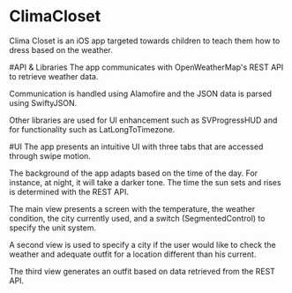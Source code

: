 # ClimaCloset

Clima Closet is an iOS app targeted towards children to teach them how to dress based on the weather. 


#API & Libraries
The app communicates with OpenWeatherMap's REST API to retrieve weather data. 

Communication is handled using Alamofire and the JSON data is parsed using SwiftyJSON. 

Other libraries are used for UI enhancement such as SVProgressHUD and for functionality such as LatLongToTimezone. 


#UI
The app presents an intuitive UI with three tabs that are accessed through swipe motion. 

The background of the app adapts based on the time of the day. For instance, at night, it will take a darker tone. The time the sun sets and rises is determined with the REST API. 

The main view presents a screen with the temperature, the weather condition, the city currently used, and a switch (SegmentedControl) to specify the unit system. 

A second view is used to specify a city if the user would like to check the weather and adequate outfit for a location different than his current. 

The third view generates an outfit based on data retrieved from the REST API. 

